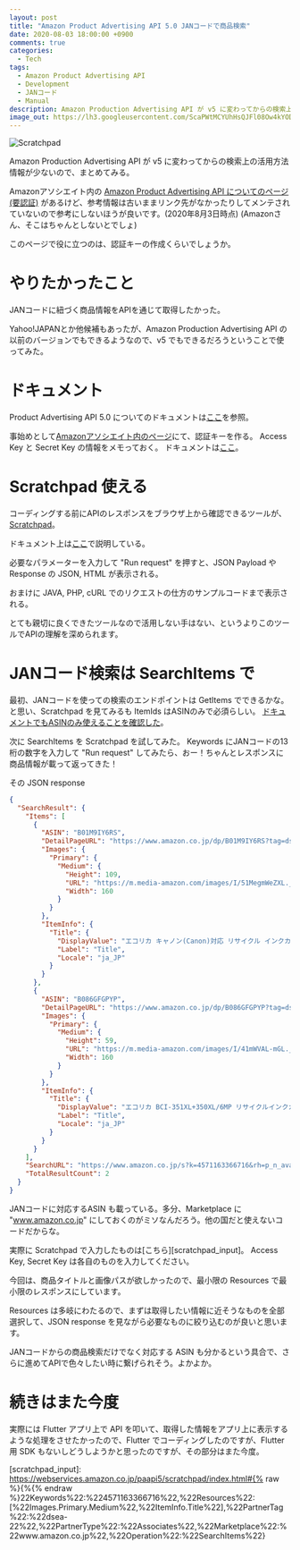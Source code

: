 ```yaml
---
layout: post
title: "Amazon Product Advertising API 5.0 JANコードで商品検索"
date: 2020-08-03 18:00:00 +0900
comments: true
categories:
  - Tech
tags:
  - Amazon Product Advertising API
  - Development
  - JANコード
  - Manual
description: Amazon Production Advertising API が v5 に変わってからの検索上の活用方法情報が少ないので、まとめてみる。
image_out: https://lh3.googleusercontent.com/ScaPWtMCYUhHsQJFl08Ow4kYODr-ZfttXyEVgDpI4WaiTDghAzmn1pv8RKLYzc9sLYFKCB7ltoegLkxuKwJ67O653o-3vp7whbxOTxPse8rj7oL2cELExXWNcnAm04Pvf1768BQQib8
---
```

![Scratchpad](https://lh3.googleusercontent.com/ScaPWtMCYUhHsQJFl08Ow4kYODr-ZfttXyEVgDpI4WaiTDghAzmn1pv8RKLYzc9sLYFKCB7ltoegLkxuKwJ67O653o-3vp7whbxOTxPse8rj7oL2cELExXWNcnAm04Pvf1768BQQib8=w840)

Amazon Production Advertising API が v5 に変わってからの検索上の活用方法情報が少ないので、まとめてみる。

<!-- more -->

Amazonアソシエイト内の [Amazon Product Advertising API についてのページ(要認証)][associate] があるけど、参考情報は古いままリンク先がなかったりしてメンテされていないので参考にしないほうが良いです。(2020年8月3日時点)
(Amazonさん、そこはちゃんとしないとでしょ)

このページで役に立つのは、認証キーの作成くらいでしょうか。

# やりたかったこと

JANコードに紐づく商品情報をAPIを通じて取得したかった。

Yahoo!JAPANとか他候補もあったが、Amazon Production Advertising API の以前のバージョンでもできるようなので、v5 でもできるだろうということで使ってみた。

# ドキュメント

Product Advertising API 5.0 についてのドキュメントは[ここ](https://webservices.amazon.com/paapi5/documentation/)を参照。

事始めとして[Amazonアソシエイト内のページ][associate]にて、認証キーを作る。
Access Key と Secret Key の情報をメモっておく。
ドキュメントは[ここ](https://webservices.amazon.com/paapi5/documentation/register-for-pa-api.html)。

# Scratchpad 使える

コーディングする前にAPIのレスポンスをブラウザ上から確認できるツールが、[Scratchpad](https://webservices.amazon.com/paapi5/scratchpad/index.html)。

ドキュメント上は[ここ](https://webservices.amazon.com/paapi5/documentation/play-around-using-scratchpad.html)で説明している。

必要なパラメーターを入力して "Run request" を押すと、JSON Payload や Response の JSON, HTML が表示される。

おまけに JAVA, PHP, cURL でのリクエストの仕方のサンプルコードまで表示される。

とても親切に良くできたツールなので活用しない手はない、というよりこのツールでAPIの理解を深められます。

# JANコード検索は SearchItems で

最初、JANコードを使っての検索のエンドポイントは GetItems でできるかな。と思い、Scratchpad を見てみるも ItemIds はASINのみで必須らしい。
[ドキュメントでもASINのみ使えることを確認した](https://webservices.amazon.com/paapi5/documentation/get-items.html)。

次に SearchItems を Scratchpad を試してみた。
Keywords にJANコードの13桁の数字を入力して "Run request" してみたら、おー！ちゃんとレスポンスに商品情報が載って返ってきた！

その JSON response

``` json
{
  "SearchResult": {
    "Items": [
      {
        "ASIN": "B01M9IY6RS",
        "DetailPageURL": "https://www.amazon.co.jp/dp/B01M9IY6RS?tag=dsea-22&linkCode=osi&th=1&psc=1",
        "Images": {
          "Primary": {
            "Medium": {
              "Height": 109,
              "URL": "https://m.media-amazon.com/images/I/51MegmWeZXL._SL160_.jpg",
              "Width": 160
            }
          }
        },
        "ItemInfo": {
          "Title": {
            "DisplayValue": "エコリカ キャノン(Canon)対応 リサイクル インクカートリッジ 6色セット 大容量 BCI-351XL+350XL/6MP (目印:キャノン350/351)  ECI-C351XL-6P",
            "Label": "Title",
            "Locale": "ja_JP"
          }
        }
      },
      {
        "ASIN": "B086GFGPYP",
        "DetailPageURL": "https://www.amazon.co.jp/dp/B086GFGPYP?tag=dsea-22&linkCode=osi&th=1&psc=1",
        "Images": {
          "Primary": {
            "Medium": {
              "Height": 59,
              "URL": "https://m.media-amazon.com/images/I/41mWVAL-mGL._SL160_.jpg",
              "Width": 160
            }
          }
        },
        "ItemInfo": {
          "Title": {
            "DisplayValue": "エコリカ BCI-351XL+350XL/6MP リサイクルインクカートリッジ 6色パック×2箱 ECI-C351XL-6P",
            "Label": "Title",
            "Locale": "ja_JP"
          }
        }
      }
    ],
    "SearchURL": "https://www.amazon.co.jp/s?k=4571163366716&rh=p_n_availability%3A-1&tag=dsea-22&linkCode=osi",
    "TotalResultCount": 2
  }
}
```

JANコードに対応するASIN も載っている。多分、Marketplace に "www.amazon.co.jp" にしておくのがミソなんだろう。他の国だと使えないコードだからな。

実際に Scratchpad で入力したものは[こちら][scratchpad_input]。
Access Key, Secret Key は各自のものを入力してください。

今回は、商品タイトルと画像パスが欲しかったので、最小限の Resources で最小限のレスポンスにしています。

Resources は多岐にわたるので、まずは取得したい情報に近そうなものを全部選択して、JSON response を見ながら必要なものに絞り込むのが良いと思います。

JANコードからの商品検索だけでなく対応する ASIN も分かるという具合で、さらに進めてAPIで色々したい時に繋げられそう。よかよか。

# 続きはまた今度

実際には Flutter アプリ上で API を叩いて、取得した情報をアプリ上に表示するような処理をさせたかったので、Flutter でコーディングしたのですが、Flutter 用 SDK もないしどうしようかと思ったのですが、その部分はまた今度。


[associate]: https://affiliate.amazon.co.jp/assoc_credentials/home
[scratchpad_input]: https://webservices.amazon.co.jp/paapi5/scratchpad/index.html#{% raw %}{%{% endraw %}22Keywords%22:%224571163366716%22,%22Resources%22:[%22Images.Primary.Medium%22,%22ItemInfo.Title%22],%22PartnerTag%22:%22dsea-22%22,%22PartnerType%22:%22Associates%22,%22Marketplace%22:%22www.amazon.co.jp%22,%22Operation%22:%22SearchItems%22}
